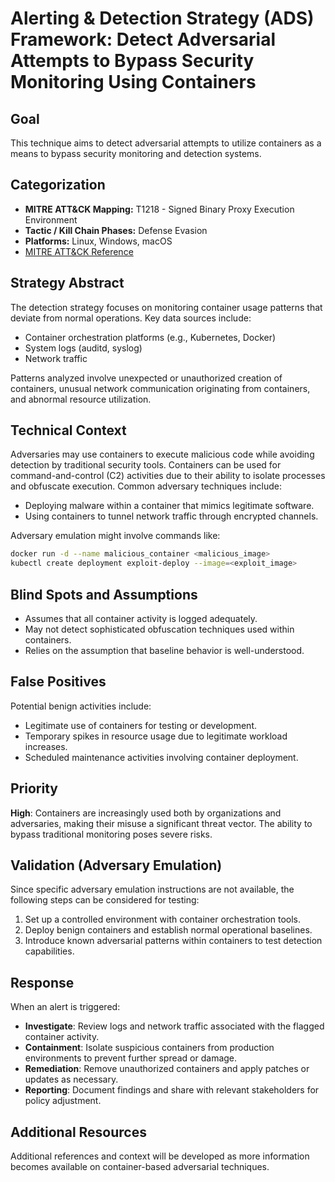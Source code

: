 # Alerting & Detection Strategy (ADS) Framework: Detect Adversarial Attempts to Bypass Security Monitoring Using Containers

## Goal
This technique aims to detect adversarial attempts to utilize containers as a means to bypass security monitoring and detection systems.

## Categorization
- **MITRE ATT&CK Mapping:** T1218 - Signed Binary Proxy Execution Environment
- **Tactic / Kill Chain Phases:** Defense Evasion
- **Platforms:** Linux, Windows, macOS
- [MITRE ATT&CK Reference](https://attack.mitre.org/techniques/T1218)

## Strategy Abstract
The detection strategy focuses on monitoring container usage patterns that deviate from normal operations. Key data sources include:

- Container orchestration platforms (e.g., Kubernetes, Docker)
- System logs (auditd, syslog)
- Network traffic

Patterns analyzed involve unexpected or unauthorized creation of containers, unusual network communication originating from containers, and abnormal resource utilization.

## Technical Context
Adversaries may use containers to execute malicious code while avoiding detection by traditional security tools. Containers can be used for command-and-control (C2) activities due to their ability to isolate processes and obfuscate execution. Common adversary techniques include:

- Deploying malware within a container that mimics legitimate software.
- Using containers to tunnel network traffic through encrypted channels.

Adversary emulation might involve commands like:
```bash
docker run -d --name malicious_container <malicious_image>
kubectl create deployment exploit-deploy --image=<exploit_image>
```

## Blind Spots and Assumptions
- Assumes that all container activity is logged adequately.
- May not detect sophisticated obfuscation techniques used within containers.
- Relies on the assumption that baseline behavior is well-understood.

## False Positives
Potential benign activities include:
- Legitimate use of containers for testing or development.
- Temporary spikes in resource usage due to legitimate workload increases.
- Scheduled maintenance activities involving container deployment.

## Priority
**High**: Containers are increasingly used both by organizations and adversaries, making their misuse a significant threat vector. The ability to bypass traditional monitoring poses severe risks.

## Validation (Adversary Emulation)
Since specific adversary emulation instructions are not available, the following steps can be considered for testing:

1. Set up a controlled environment with container orchestration tools.
2. Deploy benign containers and establish normal operational baselines.
3. Introduce known adversarial patterns within containers to test detection capabilities.

## Response
When an alert is triggered:
- **Investigate**: Review logs and network traffic associated with the flagged container activity.
- **Containment**: Isolate suspicious containers from production environments to prevent further spread or damage.
- **Remediation**: Remove unauthorized containers and apply patches or updates as necessary.
- **Reporting**: Document findings and share with relevant stakeholders for policy adjustment.

## Additional Resources
Additional references and context will be developed as more information becomes available on container-based adversarial techniques.